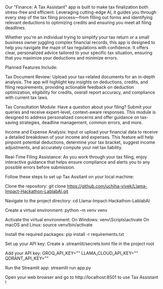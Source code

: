 Our "Finance: A Tax Assistant" app is built to make tax finalization both stress-free and efficient. Leveraging cutting-edge AI, it guides you through every step of the tax filing process—from filling out forms and identifying relevant deductions to optimizing credits and ensuring you meet all filing deadlines.

Whether you're an individual trying to simplify your tax return or a small business owner juggling complex financial records, this app is designed to help you navigate the maze of tax regulations with confidence. It offers clear, personalized advice tailored to your specific tax situation, ensuring that you maximize your deductions and minimize errors.

Planned Features Include:

Tax Document Review: Upload your tax-related documents for an in-depth analysis. The app will highlight key insights on deductions, credits, and filing requirements, providing actionable feedback on deduction optimization, eligibility for credits, overall report accuracy, and compliance with current tax laws.

Tax Consultation Module: Have a question about your filing? Submit your queries and receive expert-level, context-aware responses. This module is designed to address personalized concerns and offer guidance on tax-saving strategies, deadline management, common errors, and more.

Income and Expense Analysis: Input or upload your financial data to receive a detailed breakdown of your income and expenses. This feature will help pinpoint potential deductions, determine your tax bracket, suggest income adjustments, and accurately compute your net tax liability.

Real-Time Filing Assistance: As you work through your tax filing, enjoy interactive guidance that helps ensure compliance and alerts you to any possible errors before submission.

Follow these steps to set up Tax Assitant on your local machine:

Clone the repository:
git clone https://github.com/uchiha-vivek/Llama-Impact-Hackathon-LablabAI.git

Navigate to the project directory:
cd Llama-Impact-Hackathon-LablabAI

Create a virtual environment:
python -m venv venv

Activate the virtual environment:
On Windows:
venv\Scripts\activate
On macOS and Linux:
source venv/bin/activate

Install the required packages:
pip install -r requirements.txt

Set up your API key:
Create a .streamlit/secrets.toml file in the project root

Add your API key:
GROQ_API_KEY=""
LLAMA_CLOUD_API_KEY=""
QDRANT_API_KEY=""

Run the Streamlit app:
streamlit run app.py

Open your web browser and go to http://localhost:8501 to use Tax Assistant !